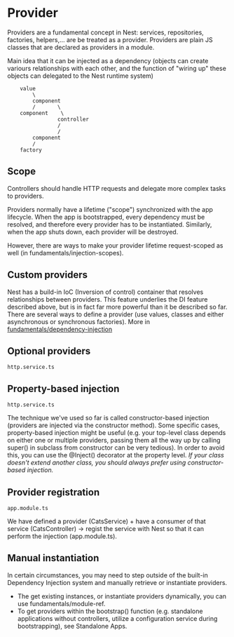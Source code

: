 # Provider

Providers are a fundamental concept in Nest: services, repositories, factories, helpers,... are be treated as a provider. Providers are plain JS classes that are declared as providers in a module.

Main idea that it can be injected as a dependency (objects can create variours relationships with each other, and the function of "wiring up" these objects can delegated to the Nest runtime system)

        value
            \
            component
            /       \
        component    \
                    controller
                    /
                    /
            component
            /
        factory

## Scope

Controllers should handle HTTP requests and delegate more complex tasks to providers.

Providers normally have a lifetime ("scope") synchronized with the app lifecycle. 
When the app is bootstrapped, every dependency must be resolved, and therefore every provider has to be instantiated.
Similarly, when the app shuts down, each provider will be destroyed.

However, there are ways to make your provider lifetime request-scoped as well (in fundamentals/injection-scopes).

## Custom providers
Nest has a build-in IoC (Inversion of control) container that resolves relationships between providers. This feature underlies the DI feature described above, but is in fact far more powerful than it be described so far. There are several ways to define a provider (use values, classes and either asynchronous or synchronous factories). More in [fundamentals/dependency-injection](https://docs.nestjs.com/fundamentals/dependency-injection)

## Optional providers

    http.service.ts

## Property-based injection

    http.service.ts
    
The technique we've used so far is called constructor-based injection (providers are injected via the constructor method). Some specific cases, property-based injection might be useful (e.g. your top-level class depends on either one or multiple providers, passing them all the way up by calling super() in subclass from constructor can be very tedious). In order to avoid this, you can use the @Inject() decorator at the property level.
*If your class doesn't extend another class, you should always prefer using constructor-based injection.*

## Provider registration

    app.module.ts

We have defined a provider (CatsService) + have a consumer of that service (CatsController) -> regist the service with Nest so that it can perform the injection (app.module.ts).

## Manual instantiation

In certain circumstances, you may need to step outside of the built-in Dependency Injection system and manually retrieve or instantiate providers.
- The get existing instances, or instantiate providers dynamically, you can use fundamentals/module-ref.
- To get providers within the bootstrap() function (e.g. standalone applications without controllers, utilize a configuration service during bootstrapping), see Standalone Apps.